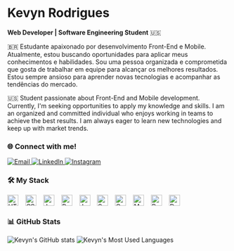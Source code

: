 <h1>Kevyn Rodrigues</h1>
<p align="left">
  <strong>Web Developer | Software Engineering Student</strong> 🇺🇸
</p>

<p align="left">🇧🇷 Estudante apaixonado por desenvolvimento Front-End e Mobile. Atualmente, estou buscando oportunidades para aplicar meus conhecimentos e habilidades. Sou uma pessoa organizada e comprometida que gosta de trabalhar em equipe para alcançar os melhores resultados. Estou sempre ansioso para aprender novas tecnologias e acompanhar as tendências do mercado.</p>

<p align="left">🇺🇸 Student passionate about Front-End and Mobile development. Currently, I'm seeking opportunities to apply my knowledge and skills. I am an organized and committed individual who enjoys working in teams to achieve the best results. I am always eager to learn new technologies and keep up with market trends.</p>

<h3 align="left">🌐 Connect with me!</h3>
<div align="left">
  <a href="mailto:kevyindev@gmail.com">
    <img src="https://img.shields.io/badge/-Email-000?style=for-the-badge&logo=microsoft-outlook&logoColor=FF00F6&color=000" alt="Email">
  </a>
  <a href="https://www.linkedin.com/in/kevyncode/">
    <img src="https://img.shields.io/badge/-LinkedIn-000?style=for-the-badge&logo=linkedin&logoColor=FF00F6&color=000" alt="LinkedIn">
  </a>
  <a href="https://www.instagram.com/pkeviyn/">
    <img src="https://img.shields.io/badge/-Instagram-000?style=for-the-badge&logo=instagram&logoColor=FF00F6&color=000" alt="Instagram">
  </a>
</div>

<h3 align="left">🛠 My Stack</h3>
<p align="left">
  <img src="https://cdn.jsdelivr.net/gh/devicons/devicon/icons/html5/html5-original.svg" height="25" alt="HTML5 logo" />
  <img width="8" />
  <img src="https://cdn.jsdelivr.net/gh/devicons/devicon/icons/css3/css3-original.svg" height="25" alt="CSS3 logo" />
  <img width="8" />
  <img src="https://cdn.jsdelivr.net/gh/devicons/devicon/icons/javascript/javascript-plain.svg" height="25" alt="JavaScript logo" />
  <img width="8" />
  <img src="https://cdn.jsdelivr.net/gh/devicons/devicon/icons/react/react-original.svg" height="25" alt="React logo" />
  <img width="8" />
  <img src="https://cdn.jsdelivr.net/gh/devicons/devicon/icons/java/java-original.svg" height="25" alt="Java logo" />
  <img width="8" />
  <img src="https://cdn.jsdelivr.net/gh/devicons/devicon/icons/spring/spring-original.svg" height="25" alt="Spring logo" />
  <img width="8" />
  <img src="https://cdn.jsdelivr.net/gh/devicons/devicon/icons/c/c-original.svg" height="25" alt="C logo" />
  <img width="8" />
  <img src="https://cdn.jsdelivr.net/gh/devicons/devicon/icons/mysql/mysql-original.svg" height="25" alt="MySQL logo" />
  <img width="8" />
  <img src="https://cdn.jsdelivr.net/gh/devicons/devicon/icons/postgresql/postgresql-original.svg" height="25" alt="PostgreSQL logo" />
  <img width="8" />
  <img src="https://cdn.jsdelivr.net/gh/devicons/devicon/icons/docker/docker-original.svg" height="25" alt="Docker logo" />
</p>

<h3 align="left">📊 GitHub Stats</h3>
<p align="left">
  <img src="https://github-readme-stats-git-masterrstaa-rickstaa.vercel.app/api?username=kevyindev&hide_title=true&show_icons=true&include_all_commits=false&count_private=true&line_height=25&hide=issues&bg_color=000&title_color=FF00F6&text_color=FFF&border_radius=3&border_color=36123c&icon_color=FF00F6&theme=jolly" alt="Kevyn's GitHub stats" />
  <img src="https://github-readme-stats-git-masterrstaa-rickstaa.vercel.app/api/top-langs/?username=kevyindev&line_height=10&card_width=290&layout=compact&hide_title=false&count_private=true&langs_count=4&show_icons=true&title_color=FF00F6&hide=html,css&bg_color=000&text_color=8B8B8B&border_radius=3&border_color=561760&count_private=true" alt="Kevyn's Most Used Languages" />
</p>
